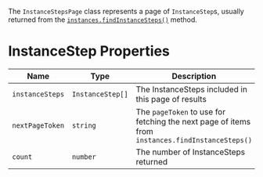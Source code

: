 The `InstanceStepsPage` class represents a page of `InstanceStep`s, usually returned from the [`instances.findInstanceSteps()`](doc:find-instance-steps-node) method.

# InstanceStep Properties

| Name            | Type             | Description                                                                                     |
| --------------- | ---------------- | ----------------------------------------------------------------------------------------------- |
| `instanceSteps` | `InstanceStep[]` | The InstanceSteps included in this page of results                                              |
| `nextPageToken` | `string`         | The `pageToken` to use for fetching the next page of items from `instances.findInstanceSteps()` |
| `count`         | `number`         | The number of InstanceSteps returned                                                            |
